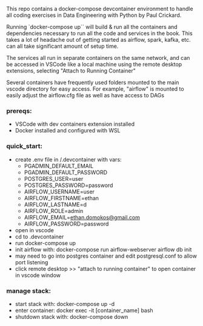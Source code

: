 This repo contains a docker-compose devcontainer environment to handle all 
coding exercises in Data Engineering with Python by Paul Crickard.

Running `docker-compose up`` will build & run all the containers and dependencies
necessary to run all the code and services in the book. This takes a lot of headache
out of getting started as airflow, spark, kafka, etc. can all take significant amount of setup time.

The services all run in separate containers on the same network, and can be accessed in VSCode like a local
machine using the remote desktop extensions, selecting "Attach to Running Container"

Several containers have frequently used folders mounted to the main vscode directory for easy access. 
For example, "airflow" is mounted to easily adjust the airflow.cfg file as well as have access to DAGs


### prereqs:
- VSCode with dev containers extension installed
- Docker installed and configured with WSL
  
### quick_start:
- create .env file in /.devcontainer with vars:
    - PGADMIN_DEFAULT_EMAIL
    - PGADMIN_DEFAULT_PASSWORD
    - POSTGRES_USER=user
    - POSTGRES_PASSWORD=password
    - AIRFLOW_USERNAME=user
    - AIRFLOW_FIRSTNAME=ethan
    - AIRFLOW_LASTNAME=d
    - AIRFLOW_ROLE=admin
    - AIRFLOW_EMAIL=ethan.domokos@gmail.com
    - AIRFLOW_PASSWORD=password
- open in vscode
- cd to .devcontainer
- run docker-compose up
- init airflow with: docker-compose run airflow-webserver airflow db init
- may need to go into postgres container and edit postgresql.conf to allow port listening
- click remote desktop >> "attach to running container" to open container in vscode window

### manage stack:
- start stack with: docker-compose up -d
- enter container: docker exec -it [container_name] bash 
- shutdown stack with: docker-compose down
